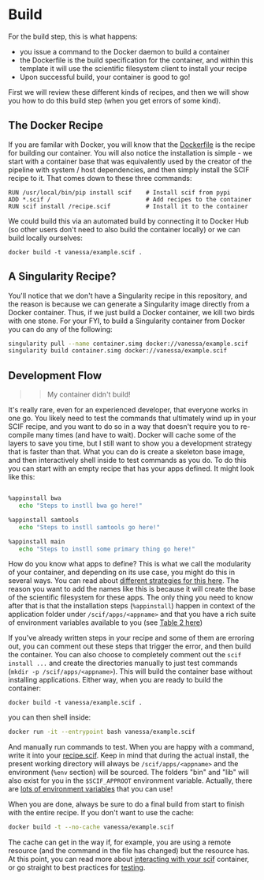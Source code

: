 # Build
For the build step, this is what happens:

 - you issue a command to the Docker daemon to build a container
 - the Dockerfile is the build specification for the container, and within this template it will use the scientific filesystem client to install your recipe
 - Upon successful build, your container is good to go!

First we will review these different kinds of recipes, and then we will show you how to do this build step (when you get errors of some kind).

## The Docker Recipe
If you are familar with Docker, you will know that the [Dockerfile](https://github.com/vsoch/example.scif/blob/master/Dockerfile) is the recipe for building our container. You will also notice the installation is simple - we start with a container base that was equivalently used by the creator of the pipeline with system / host dependencies, and then simply install the SCIF recipe to it. That comes down to these three commands:

```
RUN /usr/local/bin/pip install scif    # Install scif from pypi
ADD *.scif /                           # Add recipes to the container
RUN scif install /recipe.scif          # Install it to the container
```

We could build this via an automated build by connecting it to Docker Hub (so other users don't need to also build the container locally) or we can build locally ourselves:

```
docker build -t vanessa/example.scif .
```

## A Singularity Recipe?
You'll notice that we don't have a Singularity recipe in this repository, and the reason is because we can generate a Singularity image directly from a Docker container. Thus,
if we just build a Docker container, we kill two birds with one stone.  For your FYI, to build a Singularity container from Docker you can do any of the following:

```bash
singularity pull --name container.simg docker://vanessa/example.scif
singularity build container.simg docker://vanessa/example.scif
```



## Development Flow

>> My container didn't build!

It's really rare, even for an experienced developer, that everyone works in one go. You likely need to test the commands that ultimately wind up in your SCIF recipe, and
you want to do so in a way that doesn't require you to re-compile many times (and have to wait). Docker will cache some of the layers to save you time, but I still
want to show you a development strategy that is faster than that. What you can do is create a skeleton base image, and then interactively shell inside to test
commands as you do. To do this you can start with an empty recipe that has your apps defined. It might look like this:

```bash

%appinstall bwa
   echo "Steps to instll bwa go here!"

%appinstall samtools
   echo "Steps to instll samtools go here!"

%appinstall main
   echo "Steps to instll some primary thing go here!"
```

How do you know what apps to define? This is what we call the modularity of your container, and depending on its use case, you might do this in several ways.
You can read about [different strategies for this here](https://academic.oup.com/gigascience/article/7/5/giy023/4931737#116684246). The reason you want to add the names like
this is because it will create the base of the scientific filesystem for these apps. The only thing you need to know after that is that the installation steps (`%appinstall`)
happen in context of the application folder under `/scif/apps/<appname>` and that you have a rich suite of environment variables available to you (see [Table 2 here](https://academic.oup.com/gigascience/article/7/5/giy023/4931737#tbl2))

If you've already written steps in your recipe and some of them are erroring out, you can comment out these steps that trigger the error, and then build the container. You can also choose to completely comment out the `scif install ...` and create the directories manually to just test commands (`mkdir -p /scif/apps/<appname>`). This will build the container base without installing applications. Either way, when you are ready to build the container:

```
docker build -t vanessa/example.scif .
```

you can then shell inside:

```bash
docker run -it --entrypoint bash vanessa/example.scif
```

And manually run commands to test. When you are happy with a command, write it into your [recipe.scif](https://github.com/vsoch/example.scif/blob/master/recipe.scif). Keep in mind
that during the actual install, the present working directory will always be `/scif/apps/<appname>` and the environment (`%env` section) will be sourced. The folders "bin" and
"lib" will also exist for you in the `$SCIF_APPROOT` environment variable. Actually, there are [lots of environment variables](https://sci-f.github.io///spec-v1#environment-namespace) that you can use!

When you are done, always be sure to do a final build from start to finish with the entire recipe. If you don't want to use the cache:


```bash
docker build -t --no-cache vanessa/example.scif
```

The cache can get in the way if, for example, you are using a remote resource (and the command in the file has changed) but the resource has.  At this point, you can read more about [interacting with your scif](usage.md) container, or go straight to best practices for [testing](testing.md).
